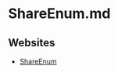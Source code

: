# ShareEnum.md

## Websites

* [ShareEnum](https://learn.microsoft.com/en-us/sysinternals/downloads/shareenum)
